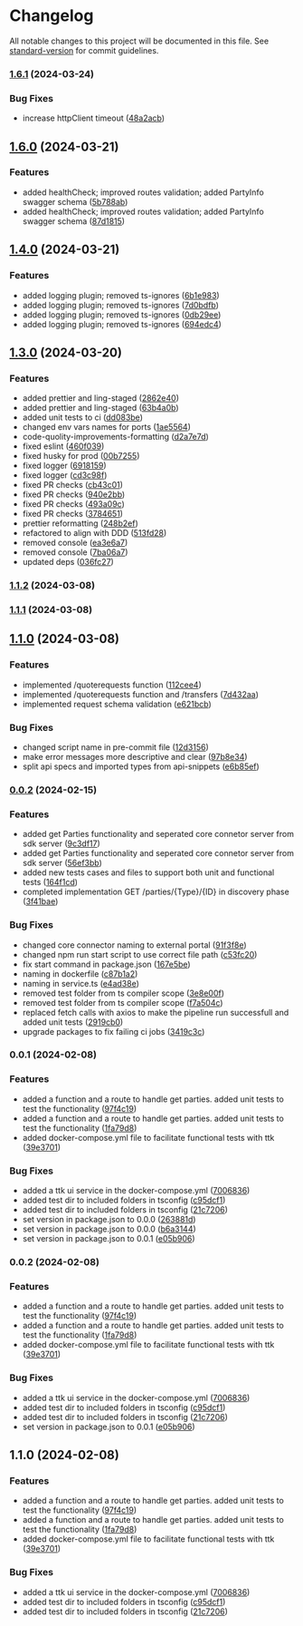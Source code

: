 # Changelog

All notable changes to this project will be documented in this file. See [standard-version](https://github.com/conventional-changelog/standard-version) for commit guidelines.

### [1.6.1](https://github.com/mojaloop/payment-token-adapter/compare/v1.6.0...v1.6.1) (2024-03-24)


### Bug Fixes

* increase httpClient timeout ([48a2acb](https://github.com/mojaloop/payment-token-adapter/commit/48a2acbee7a2a61e9e238b9bbb57879194440c4c))

## [1.6.0](https://github.com/mojaloop/payment-token-adapter/compare/v1.4.0...v1.6.0) (2024-03-21)


### Features

* added healthCheck; improved routes validation; added PartyInfo swagger schema ([5b788ab](https://github.com/mojaloop/payment-token-adapter/commit/5b788ab8a4afa10ba39f3008c0a2edf6044b50ab))
* added healthCheck; improved routes validation; added PartyInfo swagger schema ([87d1815](https://github.com/mojaloop/payment-token-adapter/commit/87d1815bc9019a4864e8c74a3a90559e88255abc))

## [1.4.0](https://github.com/mojaloop/payment-token-adapter/compare/v1.3.0...v1.4.0) (2024-03-21)


### Features

* added logging plugin; removed ts-ignores ([6b1e983](https://github.com/mojaloop/payment-token-adapter/commit/6b1e983fc78a614dab87ff007283833da3c7dee4))
* added logging plugin; removed ts-ignores ([7d0bdfb](https://github.com/mojaloop/payment-token-adapter/commit/7d0bdfb6b00964f7d7afd2da3ee010f363b40884))
* added logging plugin; removed ts-ignores ([0db29ee](https://github.com/mojaloop/payment-token-adapter/commit/0db29ee8799b799c1a4812f757c72ec3a94e1927))
* added logging plugin; removed ts-ignores ([694edc4](https://github.com/mojaloop/payment-token-adapter/commit/694edc434afd8b9c0fa99fe5ab6a79901a417864))

## [1.3.0](https://github.com/mojaloop/payment-token-adapter/compare/v1.1.2...v1.3.0) (2024-03-20)


### Features

* added prettier and ling-staged ([2862e40](https://github.com/mojaloop/payment-token-adapter/commit/2862e40c1554edf08cd058004f98a7ab3891fe8e))
* added prettier and ling-staged ([63b4a0b](https://github.com/mojaloop/payment-token-adapter/commit/63b4a0b98d2cfbb74b4c55e3ebb772d7e30c98cc))
* added unit tests to ci ([dd083be](https://github.com/mojaloop/payment-token-adapter/commit/dd083be45d0189172694c6a83f4cda3670e7d745))
* changed env vars names for ports ([1ae5564](https://github.com/mojaloop/payment-token-adapter/commit/1ae5564b2b13d01d76251b73ba9637669b6b5d4d))
* code-quolity-improvements-formatting ([d2a7e7d](https://github.com/mojaloop/payment-token-adapter/commit/d2a7e7db1fc36679bfc4eedbe167659c5f45aab7))
* fixed eslint ([460f039](https://github.com/mojaloop/payment-token-adapter/commit/460f039824dd907f56736edbd3c183b7f9c12e1a))
* fixed husky for prod ([00b7255](https://github.com/mojaloop/payment-token-adapter/commit/00b7255c4b184b0c9a5aa2c7f85d885279fe5850))
* fixed logger ([6918159](https://github.com/mojaloop/payment-token-adapter/commit/6918159306364a21da4eca1ad60906768508ebf2))
* fixed logger ([cd3c98f](https://github.com/mojaloop/payment-token-adapter/commit/cd3c98fa6722c5354dba8e096ea09ef9f80a26b4))
* fixed PR checks ([cb43c01](https://github.com/mojaloop/payment-token-adapter/commit/cb43c0169d54f331c1a23e8bf4485873d105b725))
* fixed PR checks ([940e2bb](https://github.com/mojaloop/payment-token-adapter/commit/940e2bb41be3f95bc3364b168a383e75dd34e049))
* fixed PR checks ([493a09c](https://github.com/mojaloop/payment-token-adapter/commit/493a09cc77bc502ad1f094f234d487352f038157))
* fixed PR checks ([3784651](https://github.com/mojaloop/payment-token-adapter/commit/37846510bd71f3b5cf8fe2a6fc1fd9906bf58a01))
* prettier reformatting ([248b2ef](https://github.com/mojaloop/payment-token-adapter/commit/248b2ef5692eae21ebd5f82acc705f91e142fdbf))
* refactored to align with DDD ([513fd28](https://github.com/mojaloop/payment-token-adapter/commit/513fd28f8df12cf8cbe98387e93eb848f8ec1f76))
* removed console ([ea3e6a7](https://github.com/mojaloop/payment-token-adapter/commit/ea3e6a7171efcc37db6e7f955d08ef45c3eb23cf))
* removed console ([7ba06a7](https://github.com/mojaloop/payment-token-adapter/commit/7ba06a7a7d108c6413dfd8e071e3680803e851d2))
* updated deps ([036fc27](https://github.com/mojaloop/payment-token-adapter/commit/036fc279f1840a35304bfaa9eb234820aa2f2393))

### [1.1.2](https://github.com/mojaloop/payment-token-adapter/compare/v1.1.1...v1.1.2) (2024-03-08)

### [1.1.1](https://github.com/mojaloop/payment-token-adapter/compare/v1.1.0...v1.1.1) (2024-03-08)

## [1.1.0](https://github.com/mojaloop/payment-token-adapter/compare/v0.0.2...v1.1.0) (2024-03-08)


### Features

* implemented /quoterequests function ([112cee4](https://github.com/mojaloop/payment-token-adapter/commit/112cee4eeb18fcdea691bef3f6b0ae76548056fc))
* implemented /quoterequests function and /transfers ([7d432aa](https://github.com/mojaloop/payment-token-adapter/commit/7d432aa92909285502024170287603367f9997af))
* implemented request schema validation ([e621bcb](https://github.com/mojaloop/payment-token-adapter/commit/e621bcb9c9e6f831742956a482c3869e5ec47a37))


### Bug Fixes

* changed script name in pre-commit file ([12d3156](https://github.com/mojaloop/payment-token-adapter/commit/12d3156fe127397b99ef91f5d6cddcbd1686877d))
* make error messages more descriptive and clear ([97b8e34](https://github.com/mojaloop/payment-token-adapter/commit/97b8e3433e52889c62ecd6749d5fe85c5c2104ed))
* split api specs and imported types from api-snippets ([e6b85ef](https://github.com/mojaloop/payment-token-adapter/commit/e6b85efb4b598c8402ede544f2aa70ad5650842c))

### [0.0.2](https://github.com/mojaloop/payment-token-adapter/compare/v0.0.1...v0.0.2) (2024-02-15)


### Features

* added get Parties functionality and seperated core connetor server from sdk server ([9c3df17](https://github.com/mojaloop/payment-token-adapter/commit/9c3df17c3e88a4fee014dd6329aefe9524289cd8))
* added get Parties functionality and seperated core connetor server from sdk server ([56ef3bb](https://github.com/mojaloop/payment-token-adapter/commit/56ef3bb17ae9e9a67de5aad3d1c8f4572c31ad3a))
* added new tests cases and files to support both unit and functional tests ([164f1cd](https://github.com/mojaloop/payment-token-adapter/commit/164f1cde696d152f1fb8c72bfe51c0ad230f93ee))
* completed implementation GET /parties/{Type}/{ID} in discovery phase ([3f41bae](https://github.com/mojaloop/payment-token-adapter/commit/3f41bae7c34b1c6f7d9ba6ef8a92ca9df9362832))


### Bug Fixes

* changed core connector naming to external portal ([91f3f8e](https://github.com/mojaloop/payment-token-adapter/commit/91f3f8ee2a598db10367a3bca8240dcadd01afa2))
* changed npm run start script to use correct file path ([c53fc20](https://github.com/mojaloop/payment-token-adapter/commit/c53fc204b5f497652f3b0b6b4987b11b2784309c))
* fix start command in package.json ([167e5be](https://github.com/mojaloop/payment-token-adapter/commit/167e5bed7bffc2a70d2c52529fae3ffce2cddeed))
* naming in dockerfile ([c87b1a2](https://github.com/mojaloop/payment-token-adapter/commit/c87b1a2d5ccec2b742806e47dd8595c23cd9941a))
* naming in service.ts ([e4ad38e](https://github.com/mojaloop/payment-token-adapter/commit/e4ad38ed7690398ce83f8e8df63e827712810e86))
* removed test folder from ts compiler scope ([3e8e00f](https://github.com/mojaloop/payment-token-adapter/commit/3e8e00f9173fdcd1a2f2cb1f2cea60d48104bb44))
* removed test folder from ts compiler scope ([f7a504c](https://github.com/mojaloop/payment-token-adapter/commit/f7a504c58d9b39e24d5df77889a9cba9fa67526c))
* replaced fetch calls with axios to make the pipeline run successfull and added unit tests ([2919cb0](https://github.com/mojaloop/payment-token-adapter/commit/2919cb0afec8f6fdd7707d3df49bed073adc05b2))
* upgrade packages to fix failing ci jobs ([3419c3c](https://github.com/mojaloop/payment-token-adapter/commit/3419c3c988f42bae2cc40771808cb0ce55afa69e))

### 0.0.1 (2024-02-08)


### Features

* added a function and a route to handle get parties. added unit tests to test the functionality ([97f4c19](https://github.com/mojaloop/payment-token-adapter/commit/97f4c19113ef184c1c4231c3ad6815433b9b6e2a))
* added a function and a route to handle get parties. added unit tests to test the functionality ([1fa79d8](https://github.com/mojaloop/payment-token-adapter/commit/1fa79d8f93b63a7df8508a93d7354ca0279d8dda))
* added docker-compose.yml file to facilitate functional tests with ttk ([39e3701](https://github.com/mojaloop/payment-token-adapter/commit/39e37014fc83af094233d9695188d1c4417b0573))


### Bug Fixes

* added a ttk ui service in the docker-compose.yml ([7006836](https://github.com/mojaloop/payment-token-adapter/commit/700683648c654a62e84c52733507209f29d37799))
* added test dir to included folders in tsconfig ([c95dcf1](https://github.com/mojaloop/payment-token-adapter/commit/c95dcf18e5ed8fe8fd139558f29392b448ee5699))
* added test dir to included folders in tsconfig ([21c7206](https://github.com/mojaloop/payment-token-adapter/commit/21c72061262ed372b6435fc165f99cd462c92f3e))
* set version in package.json to 0.0.0 ([263881d](https://github.com/mojaloop/payment-token-adapter/commit/263881d26fcfef3dcd571495da45dc5c16bde308))
* set version in package.json to 0.0.0 ([b6a3144](https://github.com/mojaloop/payment-token-adapter/commit/b6a3144354f9f9cff94d37240e2989f12bea5141))
* set version in package.json to 0.0.1 ([e05b906](https://github.com/mojaloop/payment-token-adapter/commit/e05b906a739efd3b468f6db3f18eb0c6d0f8e2a5))

### 0.0.2 (2024-02-08)


### Features

* added a function and a route to handle get parties. added unit tests to test the functionality ([97f4c19](https://github.com/mojaloop/payment-token-adapter/commit/97f4c19113ef184c1c4231c3ad6815433b9b6e2a))
* added a function and a route to handle get parties. added unit tests to test the functionality ([1fa79d8](https://github.com/mojaloop/payment-token-adapter/commit/1fa79d8f93b63a7df8508a93d7354ca0279d8dda))
* added docker-compose.yml file to facilitate functional tests with ttk ([39e3701](https://github.com/mojaloop/payment-token-adapter/commit/39e37014fc83af094233d9695188d1c4417b0573))


### Bug Fixes

* added a ttk ui service in the docker-compose.yml ([7006836](https://github.com/mojaloop/payment-token-adapter/commit/700683648c654a62e84c52733507209f29d37799))
* added test dir to included folders in tsconfig ([c95dcf1](https://github.com/mojaloop/payment-token-adapter/commit/c95dcf18e5ed8fe8fd139558f29392b448ee5699))
* added test dir to included folders in tsconfig ([21c7206](https://github.com/mojaloop/payment-token-adapter/commit/21c72061262ed372b6435fc165f99cd462c92f3e))
* set version in package.json to 0.0.1 ([e05b906](https://github.com/mojaloop/payment-token-adapter/commit/e05b906a739efd3b468f6db3f18eb0c6d0f8e2a5))

## 1.1.0 (2024-02-08)


### Features

* added a function and a route to handle get parties. added unit tests to test the functionality ([97f4c19](https://github.com/mojaloop/payment-token-adapter/commit/97f4c19113ef184c1c4231c3ad6815433b9b6e2a))
* added a function and a route to handle get parties. added unit tests to test the functionality ([1fa79d8](https://github.com/mojaloop/payment-token-adapter/commit/1fa79d8f93b63a7df8508a93d7354ca0279d8dda))
* added docker-compose.yml file to facilitate functional tests with ttk ([39e3701](https://github.com/mojaloop/payment-token-adapter/commit/39e37014fc83af094233d9695188d1c4417b0573))


### Bug Fixes

* added a ttk ui service in the docker-compose.yml ([7006836](https://github.com/mojaloop/payment-token-adapter/commit/700683648c654a62e84c52733507209f29d37799))
* added test dir to included folders in tsconfig ([c95dcf1](https://github.com/mojaloop/payment-token-adapter/commit/c95dcf18e5ed8fe8fd139558f29392b448ee5699))
* added test dir to included folders in tsconfig ([21c7206](https://github.com/mojaloop/payment-token-adapter/commit/21c72061262ed372b6435fc165f99cd462c92f3e))
